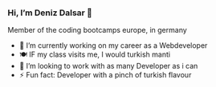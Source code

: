 ### Hi, I’m Deniz Dalsar 🐉

Member of the coding bootcamps europe, in germany

- 🔭 I’m currently working on my career as a Webdeveloper
- 🍽 IF my class visits me, I would turkish manti
- 👯 I’m looking to work with as many Developer as i can
- ⚡ Fun fact: Developer with a pinch of turkish flavour
